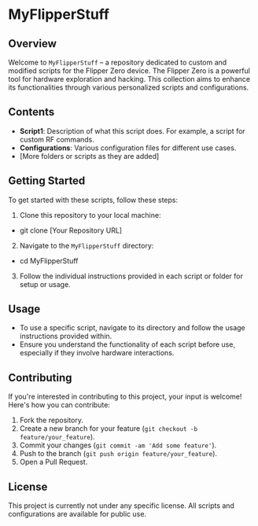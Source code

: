 # MyFlipperStuff

## Overview
Welcome to `MyFlipperStuff` – a repository dedicated to custom and modified scripts for the Flipper Zero device. The Flipper Zero is a powerful tool for hardware exploration and hacking. This collection aims to enhance its functionalities through various personalized scripts and configurations.

## Contents
- **Script1**: Description of what this script does. For example, a script for custom RF commands.
- **Configurations**: Various configuration files for different use cases.
- [More folders or scripts as they are added]

## Getting Started
To get started with these scripts, follow these steps:

1. Clone this repository to your local machine:
- git clone [Your Repository URL]
2. Navigate to the `MyFlipperStuff` directory:
- cd MyFlipperStuff
3. Follow the individual instructions provided in each script or folder for setup or usage.

## Usage
- To use a specific script, navigate to its directory and follow the usage instructions provided within.
- Ensure you understand the functionality of each script before use, especially if they involve hardware interactions.

## Contributing
If you're interested in contributing to this project, your input is welcome! Here's how you can contribute:

1. Fork the repository.
2. Create a new branch for your feature (`git checkout -b feature/your_feature`).
3. Commit your changes (`git commit -am 'Add some feature'`).
4. Push to the branch (`git push origin feature/your_feature`).
5. Open a Pull Request.

## License
This project is currently not under any specific license. All scripts and configurations are available for public use.
